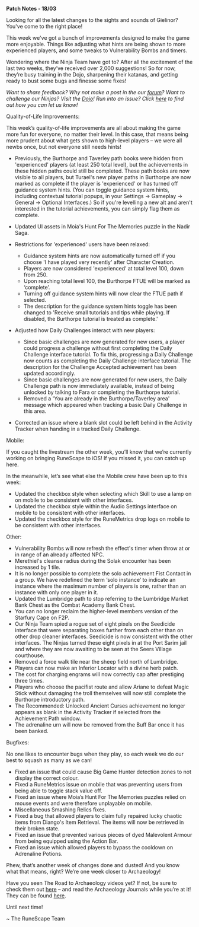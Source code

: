 __Patch Notes - 18/03__

Looking for all the latest changes to the sights and sounds of Gielinor? You've come to the right place!

This week we've got a bunch of improvements designed to make the game more enjoyable. Things like adjusting what hints are being shown to more experienced players, and some tweaks to Vulnerability Bombs and timers.

Wondering where the Ninja Team have got to? After all the excitement of the last two weeks, they’ve received over 2,000 suggestions! So for now, they’re busy training in the Dojo, sharpening their katanas, and getting ready to bust some bugs and finesse some fixes!

_Want to share feedback? Why not make a post in the our [forum](https://secure.runescape.com/m=forum/a=13/forums)? Want to challenge our Ninjas? Visit the [Dojo](https://rs.game/ninja)! Run into an issue? Click [here](https://support.runescape.com/hc/en-gb/articles/360001355429-How-to-report-a-Bug-) to find out how you can let us know!_

Quality-of-Life Improvements:

This week’s quality-of-life improvements are all about making the game more fun for everyone, no matter their level. In this case, that means being more prudent about what gets shown to high-level players – we were all newbs once, but not everyone still needs hints!

* Previously, the Burthorpe and Taverley path books were hidden from 'experienced' players (at least 250 total level), but the achievements in these hidden paths could still be completed. These path books are now visible to all players, but Turael's new player paths in Burthorpe are now marked as complete if the player is 'experienced' or has turned off guidance system hints. (You can toggle guidance system hints, including contextual tutorial popups, in your Settings -> Gameplay -> General -> Optional Interfaces.) So if you're levelling a new alt and aren't interested in the tutorial achievements, you can simply flag them as complete.
* Updated UI assets in Moia's Hunt For The Memories puzzle in the Nadir Saga.
* Restrictions for 'experienced' users have been relaxed:
  * Guidance system hints are now automatically turned off if you choose 'I have played very recently' after Character Creation.
  * Players are now considered 'experienced’ at total level 100, down from 250.
  * Upon reaching total level 100, the Burthorpe FTUE will be marked as ‘complete’.
  * Turning off guidance system hints will now clear the FTUE path if selected.
  * The description for the guidance system hints toggle has been changed to 'Receive small tutorials and tips while playing. If disabled, the Burthorpe tutorial is treated as complete.'
* Adjusted how Daily Challenges interact with new players:

  * Since basic challenges are now generated for new users, a player could progress a challenge without first completing the Daily Challenge interface tutorial. To fix this, progressing a Daily Challenge now counts as completing the Daily Challenge interface tutorial. The description for the Challenge Accepted achievement has been updated accordingly.
  * Since basic challenges are now generated for new users, the Daily Challenge path is now immediately available, instead of being unlocked by talking to Fara or completing the Burthorpe tutorial.
  * Removed a 'You are already in the Burthorpe/Taverley area' message which appeared when tracking a basic Daily Challenge in this area.

* Corrected an issue where a blank slot could be left behind in the Activity Tracker when handing in a tracked Daily Challenge.

Mobile:

If you caught the livestream the other week, you’ll know that we’re currently working on bringing RuneScape to iOS! If you missed it, you can catch up here.

In the meanwhile, let’s see what else the Mobile crew have been up to this week:

* Updated the checkbox style when selecting which Skill to use a lamp on on mobile to be consistent with other interfaces.
* Updated the checkbox style within the Audio Settings interface on mobile to be consistent with other interfaces.
* Updated the checkbox style for the RuneMetrics drop logs on mobile to be consistent with other interfaces.

Other:

* Vulnerability Bombs will now refresh the effect's timer when throw at or in range of an already affected NPC.
* Merethiel's cleanse radius during the Solak encounter has been increased by 1 tile.
* It is no longer possible to complete the solo achievement Fist Contact in a group. We have redefined the term ‘solo instance’ to indicate an instance where the maximum number of players is one, rather than an instance with only one player in it.
* Updated the Lumbridge path to stop referring to the Lumbridge Market Bank Chest as the Combat Academy Bank Chest.
* You can no longer reclaim the higher-level members version of the Starfury Cape on F2P.
* Our Ninja Team spied a rogue set of eight pixels on the Seedicide interface that were separating boxes further from each other than on other drop cleaner interfaces. Seedicide is now consistent with the other interfaces. The Ninjas turned these eight pixels in at the Port Sarim jail and where they are now awaiting to be seen at the Seers Village courthouse.
* Removed a force walk tile near the sheep field north of Lumbridge.
* Players can now make an Inferior Locator with a divine herb patch.
* The cost for charging engrams will now correctly cap after prestiging three times.
* Players who choose the pacifist route and allow Ariane to defeat Magic Stick without damaging the troll themselves will now still complete the Burthorpe introductory path.
* The Recommended: Unlocked Ancient Curses achievement no longer appears as blank in the Activity Tracker if selected from the Achievement Path window.
* The adrenaline urn will now be removed from the Buff Bar once it has been banked.

Bugfixes:

No one likes to encounter bugs when they play, so each week we do our best to squash as many as we can!

* Fixed an issue that could cause Big Game Hunter detection zones to not display the correct colour.
* Fixed a RuneMetrics issue on mobile that was preventing users from being able to toggle stack value off.
* Fixed an issue where Moia’s Hunt For The Memories puzzles relied on mouse events and were therefore unplayable on mobile.
* Miscellaneous Smashing Relics fixes.
* Fixed a bug that allowed players to claim fully repaired lucky chaotic items from Diango's Item Retrieval. The items will now be retrieved in their broken state.
* Fixed an issue that prevented various pieces of dyed Malevolent Armour from being equipped using the Action Bar.
* Fixed an issue which allowed players to bypass the cooldown on Adrenaline Potions.

Phew, that’s another week of changes done and dusted! And you know what that means, right? We’re one week closer to Archaeology!

Have you seen The Road to Archaeology videos yet? If not, be sure to check them out [here](https://secure.runescape.com/m=news/a=13/the-road-to-archaeology-video-1---an-introduction-to-runescapes-new-skill#_ga=2.123473419.104725937.1583940717-237403209.1583150040) – and read the Archaeology Journals while you’re at it! They can be found [here](https://secure.runescape.com/m=news/a=13/archaeology-journal-infernal-source).

Until next time!

~ The RuneScape Team